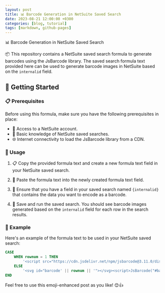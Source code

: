```yaml
---
layout: post
title: 📊 Barcode Generation in NetSuite Saved Search
date: 2023-08-21 12:00:00 +0300
categories: [blog, tutorial]
tags: [markdown, github-pages]
---
```

📊 Barcode Generation in NetSuite Saved Search

📦 This repository contains a NetSuite saved search formula to generate barcodes using the JsBarcode library. The saved search formula text provided here can be used to generate barcode images in NetSuite based on the `internalid` field.

## 🚀 Getting Started

### 📋 Prerequisites

Before using this formula, make sure you have the following prerequisites in place:

- 🔐 Access to a NetSuite account.
- 🧠 Basic knowledge of NetSuite saved searches.
- 🌐 Internet connectivity to load the JsBarcode library from a CDN.

### 📝 Usage

1. 📋 Copy the provided formula text and create a new formula text field in your NetSuite saved search.

2. 📄 Paste the formula text into the newly created formula text field.

3. 📂 Ensure that you have a field in your saved search named `{internalid}` that contains the data you want to encode as a barcode.

4. 💾 Save and run the saved search. You should see barcode images generated based on the `internalid` field for each row in the search results.

### 🌟 Example

Here's an example of the formula text to be used in your NetSuite saved search:

```sql
CASE
    WHEN rownum = 1 THEN
        '<script src="https://cdn.jsdelivr.net/npm/jsbarcode@3.11.0/dist/barcodes/JsBarcode.code128.min.js"></script>'
    ELSE
        '<svg id="barcode' || rownum || '"></svg><script>JsBarcode("#barcode' || rownum || '", "' || {internalid} || '");</script>'
END
```

Feel free to use this emoji-enhanced post as you like! 😊👍
